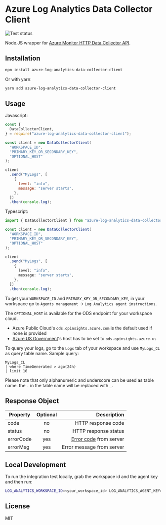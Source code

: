 # Azure Log Analytics Data Collector Client

![Test status](https://github.com/sxwei123/azure-log-analytics-data-collector-client/workflows/Test/badge.svg?branch=master)

Node.JS wrapper for [Azure Monitor HTTP Data Collector API](https://docs.microsoft.com/en-us/azure/azure-monitor/platform/data-collector-api).

## Installation

```sh
npm install azure-log-analytics-data-collector-client
```

Or with yarn:

```sh
yarn add azure-log-analytics-data-collector-client
```

## Usage

Javascript:

```js
const {
  DataCollectorClient,
} = require("azure-log-analytics-data-collector-client");

const client = new DataCollectorClient(
  "WORKSPACE_ID",
  "PRIMARY_KEY_OR_SECONDARY_KEY",
  "OPTIONAL_HOST"
);

client
  .send("MyLogs", [
    {
      level: "info",
      message: "server starts",
    },
  ])
  .then(console.log);
```

Typescript:

```ts
import { DataCollectorClient } from "azure-log-analytics-data-collector-client";

const client = new DataCollectorClient(
  "WORKSPACE_ID",
  "PRIMARY_KEY_OR_SECONDARY_KEY",
  "OPTIONAL_HOST"
);

client
  .send("MyLogs", [
    {
      level: "info",
      message: "server starts",
    },
  ])
  .then(console.log);
```

To get your `WORKSPACE_ID` and `PRIMARY_KEY_OR_SECONDARY_KEY`, in your workspace go to `Agents management` -> `Log Analytics agent instructions`.

The `OPTIONAL_HOST` is available for the ODS endpoint for your workspace cloud.
- Azure Public Cloud's `ods.opinsights.azure.com` is the default used if none is provided
- [Azure US Government](https://learn.microsoft.com/en-us/azure/azure-government/compare-azure-government-global-azure)'s host has to be set to `ods.opinsights.azure.us`

To query your logs, go to the `Logs` tab of your workspace and use `MyLogs_CL` as query table name. Sample query:

```
MyLogs_CL
| where TimeGenerated > ago(24h)
| limit 10
```

Please note that only alphanumeric and underscore can be used as table name. the `-` in the table name will be replaced with `_`.

## Response Object

| Property  | Optional |                                                                                                             Description |
| --------- | :------: | ----------------------------------------------------------------------------------------------------------------------: |
| code      |    no    |                                                                                                      HTTP response code |
| status    |    no    |                                                                                                    HTTP response status |
| errorCode |   yes    | [Error code](https://docs.microsoft.com/en-us/azure/azure-monitor/platform/data-collector-api#return-codes) from server |
| errorMsg  |   yes    |                                                                                               Error message from server |

## Local Development

To run the integration test locally, grab the workspace id and the agent key and then run:

```sh
LOG_ANALYTICS_WORKSPACE_ID=<your_workspace_id> LOG_ANALYTICS_AGENT_KEY=<your_agent_key> LOG_ANALYTICS_HOST=<your_private_host> yarn test
```

## License

MIT
